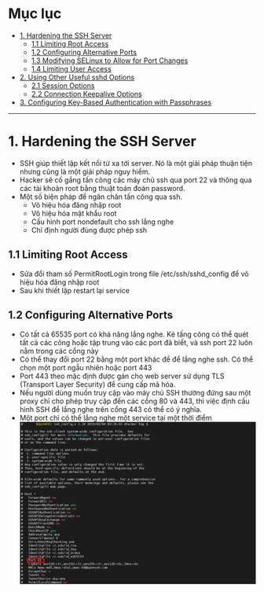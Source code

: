 # Mục lục 
- [1. Hardening the SSH Server](#1)
  - [1.1 Limiting Root Access](#11)
  - [1.2 Configuring Alternative Ports](#12)
  - [1.3 Modifying SELinux to Allow for Port Changes](#13)
  - [1.4 Limiting User Access](#14)
- [2. Using Other Useful sshd Options](#2)
  - [2.1 Session Options](#21)
  - [2.2 Connection Keepalive Options](#22)
- [3. Configuring Key-Based Authentication with Passphrases](#3)

---

<a name ='1'></a>
# 1. Hardening the SSH Server

- SSH giúp thiết lập kết nối từ xa tới server. Nó là một giải pháp thuận tiện nhưng cũng là một giải pháp nguy hiểm. 
- Hacker sẽ cố gắng tấn công các máy chủ ssh qua port 22 và thông qua các tài khoản root bằng thuật toán đoán password.
- Một số biện pháp để ngăn chăn tấn công qua ssh.
  - Vô hiệu hóa đăng nhập root
  - Vô hiệu hóa mật khẩu root
  - Cấu hình port nondefault cho ssh lắng nghe
  - Chỉ định người đùng được phép ssh 

<a name ='11'></a>
## 1.1 Limiting Root Access
- Sửa đổi tham số PermitRootLogin trong file /etc/ssh/sshd_config để vô hiệu hóa đăng nhập root
- Sau khi thiết lập restart lại service
  

<a name ='12'></a>
## 1.2 Configuring Alternative Ports

- Có tất cả 65535 port có khả năng lắng nghe. Kẻ tấng công có thể quét tất cả các công hoặc tập trung vào các port đã biết, và ssh port 22 luôn nằm trong các cổng này
- Có thể thay đổi port 22 bằng một port khác để để lắng nghe ssh. Có thể chọn một port ngẫu nhiên hoặc port 443
- Port 443 theo mặc định được gán cho web server sử dụng TLS (Transport Layer Security) để cung cấp mã hóa.  
- Nếu người dùng muốn truy cập vào máy chủ SSH thường đứng sau một proxy chỉ cho phép truy cập đến các cổng 80 và 443, thì việc định cấu hình SSH để lắng nghe trên cổng 443 có thể có ý nghĩa.
- Một port chỉ có thể lắng nghe một service tại một thời điểm 
  ![image](image/chap20/Screenshot_1.png)    
















